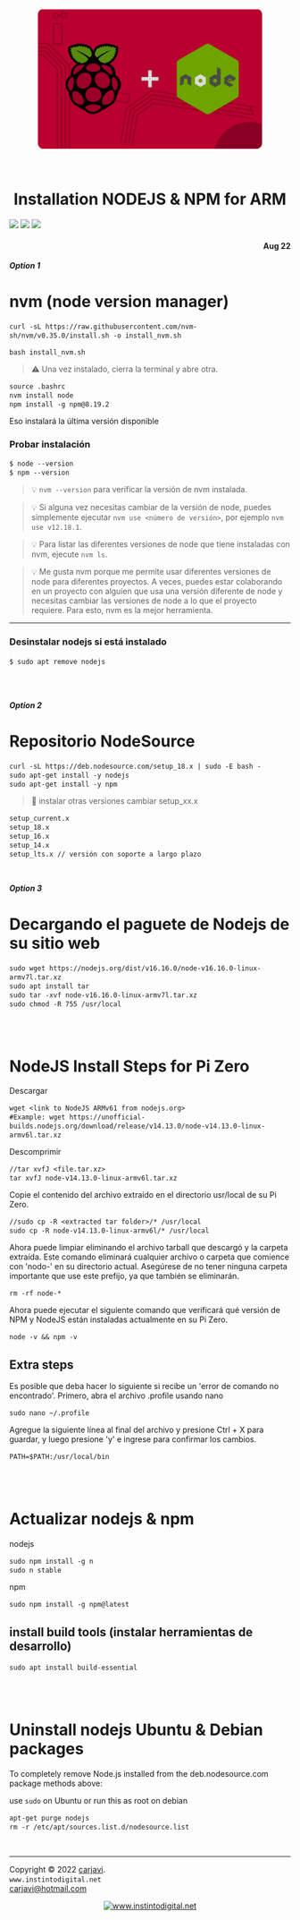 <p align="center"><img src="https://raw.githubusercontent.com/carjavi/install-nodejs-ARM/master/img/node_raspberry.png" height="250" alt="MarlinFirmware's logo" /></p>

<br>

<h1 align="center">Installation NODEJS & NPM for ARM</h1>

<img src="https://img.shields.io/badge/OS%20-Raspbian%20GNU%2FLinux%2011%20(bulleye)-yellowgreen">

<img src="https://img.shields.io/badge/Hardware-Raspberry%20ver%204-red">
<img src="https://img.shields.io/badge/Hardware-Raspberry%20ver%203-red">

<h4 align="right">Aug 22</h4>


<!--
***Option 0***
excellent for a file.sh node v17.9.0 /npm v8.5.5
```
sudo su
curl -fsSL https://deb.nodesource.com/setup_17.x | bash -
```
```
sudo apt install nodejs
npm install -g npm@8.19.2 // new
```
### Uninstall/ Remove NodeJS and NPM
```
sudo apt remove nodejs
```
-->

***Option 1***

# nvm (node version manager)

```
curl -sL https://raw.githubusercontent.com/nvm-sh/nvm/v0.35.0/install.sh -o install_nvm.sh
```
```
bash install_nvm.sh
```

> :warning: Una vez instalado, cierra la terminal y abre otra.
```
source .bashrc
nvm install node
npm install -g npm@8.19.2 
```
Eso instalará la última versión disponible

### Probar instalación
```
$ node --version
$ npm --version
```
> :bulb: ```nvm --version``` para verificar la versión de nvm instalada. <br>

> :bulb: Si alguna vez necesitas cambiar de la versión de node, puedes simplemente ejecutar ```nvm use <número de versión>```, por ejemplo ```nvm use v12.18.1```. <br>

> :bulb: Para listar las diferentes versiones de node que tiene instaladas con nvm, ejecute ```nvm ls```.<br>

> :bulb: Me gusta nvm porque me permite usar diferentes versiones de node para diferentes proyectos. A veces, puedes estar colaborando en un proyecto con alguien que usa una versión diferente de node y necesitas cambiar las versiones de node a lo que el proyecto requiere. Para esto, nvm es la mejor herramienta.

---

### Desinstalar nodejs si está instalado

```
$ sudo apt remove nodejs
```

<br><br>



***Option 2***

# Repositorio NodeSource

```
curl -sL https://deb.nodesource.com/setup_18.x | sudo -E bash -
sudo apt-get install -y nodejs
sudo apt-get install -y npm
```
> :memo: instalar otras versiones cambiar setup_xx.x
```
setup_current.x
setup_18.x
setup_16.x
setup_14.x
setup_lts.x // versión con soporte a largo plazo
```

<br>

***Option 3***

# Decargando el paguete de Nodejs de su sitio web 

```
sudo wget https://nodejs.org/dist/v16.16.0/node-v16.16.0-linux-armv7l.tar.xz
sudo apt install tar
sudo tar -xvf node-v16.16.0-linux-armv7l.tar.xz
sudo chmod -R 755 /usr/local
```
<br><br>

# NodeJS Install Steps for Pi Zero
Descargar
```
wget <link to NodeJS ARMv61 from nodejs.org>
#Example: wget https://unofficial-builds.nodejs.org/download/release/v14.13.0/node-v14.13.0-linux-armv6l.tar.xz
```

Descomprimir
```
//tar xvfJ <file.tar.xz>
tar xvfJ node-v14.13.0-linux-armv6l.tar.xz
```

Copie el contenido del archivo extraído en el directorio usr/local de su Pi Zero.
```
//sudo cp -R <extracted tar folder>/* /usr/local
sudo cp -R node-v14.13.0-linux-armv6l/* /usr/local
```

Ahora puede limpiar eliminando el archivo tarball que descargó y la carpeta extraída. Este comando eliminará cualquier archivo o carpeta que comience con 'nodo-' en su directorio actual. Asegúrese de no tener ninguna carpeta importante que use este prefijo, ya que también se eliminarán.
```
rm -rf node-*
```

Ahora puede ejecutar el siguiente comando que verificará qué versión de NPM y NodeJS están instaladas actualmente en su Pi Zero.
```
node -v && npm -v
```

## Extra steps

Es posible que deba hacer lo siguiente si recibe un 'error de comando no encontrado'. Primero, abra el archivo .profile usando nano
```
sudo nano ~/.profile
```

Agregue la siguiente línea al final del archivo y presione Ctrl + X para guardar, y luego presione 'y' e ingrese para confirmar los cambios.
```
PATH=$PATH:/usr/local/bin
```

<br><br>

# Actualizar nodejs & npm

nodejs
```
sudo npm install -g n
sudo n stable
```

npm
```
sudo npm install -g npm@latest
```

## install build tools (instalar herramientas de desarrollo)
```
sudo apt install build-essential
```
<br><br>

# Uninstall nodejs Ubuntu & Debian packages
To completely remove Node.js installed from the deb.nodesource.com package methods above:

use `sudo` on Ubuntu or run this as root on debian
```
apt-get purge nodejs
rm -r /etc/apt/sources.list.d/nodesource.list
```



<br>

---
Copyright &copy; 2022 [carjavi](https://github.com/carjavi). <br>
```www.instintodigital.net``` <br>
carjavi@hotmail.com <br>
<p align="center">
    <a href="https://instintodigital.net/" target="_blank"><img src="https://raw.githubusercontent.com/carjavi/install-nodejs-ARM/master/img/developer.png" height="100" alt="www.instintodigital.net"></a>
</p>
